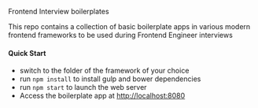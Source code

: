 Frontend Interview boilerplates

This repo contains a collection of basic boilerplate apps in various modern frontend frameworks to be used during Frontend Engineer interviews

#### Quick Start

* switch to the folder of the framework of your choice 
* run ```npm install``` to install gulp and bower dependencies
* run ```npm start``` to launch the web server
* Access the boilerplate app at [http://localhost:8080](http://localhost:8080)
